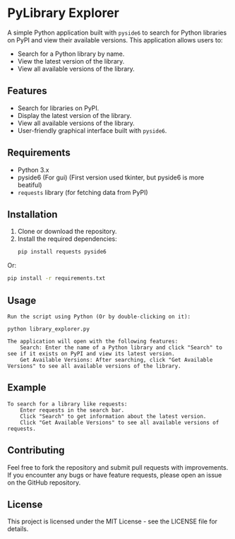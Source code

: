 # PyLibrary Explorer

A simple Python application built with `pyside6` to search for Python libraries on PyPI and view their available versions. This application allows users to:
- Search for a Python library by name.
- View the latest version of the library.
- View all available versions of the library.

## Features
- Search for libraries on PyPI.
- Display the latest version of the library.
- View all available versions of the library.
- User-friendly graphical interface built with `pyside6`.

## Requirements
- Python 3.x
- pyside6 (For gui) (First version used tkinter, but pyside6 is more beatiful)
- `requests` library (for fetching data from PyPI)

## Installation

1. Clone or download the repository.
2. Install the required dependencies:
   ```bash
   pip install requests pyside6
Or:
   ```bash
   pip install -r requirements.txt
```

## Usage

    Run the script using Python (Or by double-clicking on it):

    python library_explorer.py

    The application will open with the following features:
        Search: Enter the name of a Python library and click "Search" to see if it exists on PyPI and view its latest version.
        Get Available Versions: After searching, click "Get Available Versions" to see all available versions of the library.

## Example

    To search for a library like requests:
        Enter requests in the search bar.
        Click "Search" to get information about the latest version.
        Click "Get Available Versions" to see all available versions of requests.

## Contributing

Feel free to fork the repository and submit pull requests with improvements. If you encounter any bugs or have feature requests, please open an issue on the GitHub repository.

## License

This project is licensed under the MIT License - see the LICENSE file for details.
